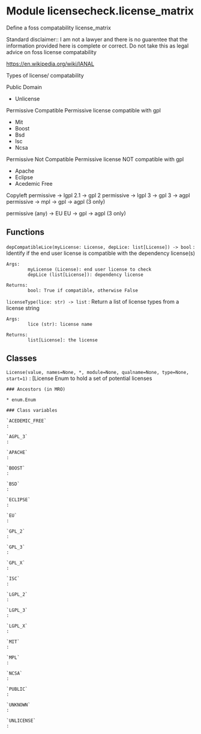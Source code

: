 Module licensecheck.license_matrix
==================================
Define a foss compatability license_matrix

Standard disclaimer:: I am not a lawyer and there is no guarentee that the
information provided here is complete or correct. Do not take this as legal
advice on foss license compatability

https://en.wikipedia.org/wiki/IANAL

Types of license/ compatability

Public Domain
- Unlicense

Permissive Compatible
Permissive license compatible with gpl
- Mit
- Boost
- Bsd
- Isc
- Ncsa

Permissive Not Compatible
Permissive license NOT compatible with gpl
- Apache
- Eclipse
- Acedemic Free

Copyleft
permissive -> lgpl 2.1 -> gpl 2
permissive -> lgpl 3 -> gpl 3 -> agpl
permissive -> mpl -> gpl -> agpl (3 only)

permissive (any) -> EU
EU -> gpl -> agpl (3 only)

Functions
---------

    
`depCompatibleLice(myLicense: License, depLice: list[License]) ‑> bool`
:   Identify if the end user license is compatible with the dependency
    license(s)
    
    Args:
            myLicense (License): end user license to check
            depLice (list[License]): dependency license
    
    Returns:
            bool: True if compatible, otherwise False

    
`licenseType(lice: str) ‑> list`
:   Return a list of license types from a license string
    
    Args:
            lice (str): license name
    
    Returns:
            list[License]: the license

Classes
-------

`License(value, names=None, *, module=None, qualname=None, type=None, start=1)`
:   [License Enum to hold a set of potential licenses

    ### Ancestors (in MRO)

    * enum.Enum

    ### Class variables

    `ACEDEMIC_FREE`
    :

    `AGPL_3`
    :

    `APACHE`
    :

    `BOOST`
    :

    `BSD`
    :

    `ECLIPSE`
    :

    `EU`
    :

    `GPL_2`
    :

    `GPL_3`
    :

    `GPL_X`
    :

    `ISC`
    :

    `LGPL_2`
    :

    `LGPL_3`
    :

    `LGPL_X`
    :

    `MIT`
    :

    `MPL`
    :

    `NCSA`
    :

    `PUBLIC`
    :

    `UNKNOWN`
    :

    `UNLICENSE`
    :